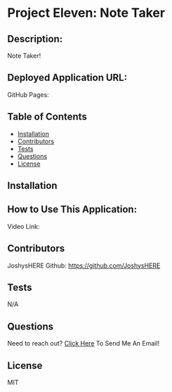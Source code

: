 # Project Eleven: Note Taker
  
## Description:
  Note Taker!
## Deployed Application URL:
 GitHub Pages:  
## Table of Contents
* [Installation](#installation)
* [Contributors](#contributors)
* [Tests](#tests)
* [Questions](#questions)
* [License](#license)

## Installation
  
## How to Use This Application:
  Video Link: 
## Contributors
  JoshysHERE Github: https://github.com/JoshysHERE
## Tests
  N/A
## Questions
  Need to reach out? [Click Here](mailto:JoshysHERE@gmail.com?subject=JoshysHERE'sReadme) To Send Me An Email!
## License
  MIT